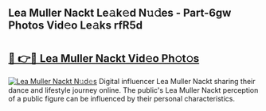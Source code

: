 ## Lea Muller Nackt Le𝚊k𝚎d N𝚞𝚍es - Part-6gw Photos Vid𝚎o Le𝚊ks rfR5d

# <h2><a href="http://fb62ud1.evod.top/?m=Lea+Muller+Nackt">🔗 👉🔴 Lea Muller Nackt Vid𝚎o Ph𝚘t𝚘s</a></h2>

[![Lea Muller Nackt N𝚞d𝚎s](https://i.imgur.com/8V9OHl7.gif)](http://fb62ud1.evod.top/?m=Lea+Muller+Nackt)
Digital influencer Lea Muller Nackt sharing their dance and lifestyle journey online. The public's Lea Muller Nackt perception of a public figure can be influenced by their personal characteristics. 

